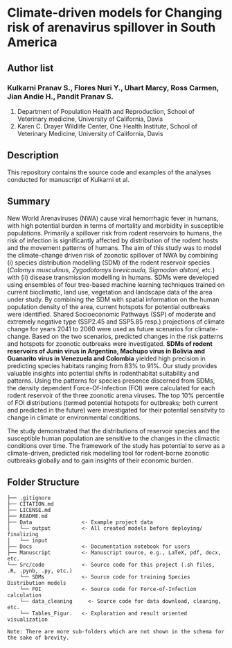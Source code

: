 # Climate-driven models for Changing risk of arenavirus spillover in South America

## Author list

### Kulkarni Pranav S., Flores Nuri Y., Uhart Marcy, Ross Carmen, Jian Andie H., Pandit Pranav S.

1.  Department of Population Health and Reproduction, School of Veterinary medicine, University of California, Davis
2.  Karen C. Drayer Wildlife Center, One Health Institute, School of Veterinary Medicine, University of California, Davis

## Description

This repository contains the source code and examples of the analyses conducted for manuscript of Kulkarni et al.

## Summary

New World Arenaviruses (NWA) cause viral hemorrhagic fever in humans, with high potential burden in terms of mortality and morbidity in susceptible populations. Primarily a spillover risk from rodent reservoirs to humans, the risk of infection is significantly affected by distribution of the rodent hosts and the movement patterns of humans. The aim of this study was to model the climate-change driven risk of zoonotic spillover of NWA by combining (i) species distribution modelling (SDM) of the rodent reservoir species (*Calomys musculinus, Zygodotomys brevicauda, Sigmodon alstoni, etc.*) with (ii) disease transmission modelling in humans. SDMs were developed using ensembles of four tree-based machine learning techniques trained on current bioclimatic, land use, vegetation and landscape data of the area under study. By combining the SDM with spatial information on the human population density of the area, current hotspots for potential outbreaks were identified. Shared Socioeconomic Pathways (SSP) of moderate and extremely negative type (SSP2.45 and SSP5.85 resp.) projections of climate change for years 2041 to 2060 were used as future scenarios for climate-change. Based on the two scenarios, predicted changes in the risk patterns and hotspots for zoonotic outbreaks were investigated. **SDMs of rodent reservoirs of Junin virus in Argentina, Machupo virus in Bolivia and Guanarito virus in Venezuela and Colombia** yielded high precision in predicting species habitats ranging from 83% to 91%. Our study provides valuable insights into potential shifts in rodenthabitat suitability and patterns. Using the patterns for species presence discerned from SDMs, the density dependent Force-Of-Infection (FOI) were calculated for each rodent reservoir of the three zoonotic arena viruses. The top 10% percentile of FOI distributions (termed potential hotspots for outbreaks; both current and predicted in the future) were investigated for their potential sensitvity to change in climate or environmental conditions.

The study demonstrated that the distributions of reservoir species and the susceptible human population are sensitive to the changes in the climactic conditions over time. The framework of the study has potential to serve as a climate-driven, predicted risk modelling tool for rodent-borne zoonotic outbreaks globally and to gain insights of their economic burden.

## Folder Structure

```         
├── .gitignore
├── CITATION.md
├── LICENSE.md
├── README.md
├── Data                <- Example project data
│   └── output          <- All created models before deploying/ finalizing
│   └── input            
├── Docs                <- Documentation notebook for users 
├── Manuscript          <- Manuscript source, e.g., LaTeX, pdf, docx, etc. 
└── Src/code            <- Source code for this project (.sh files, .R, .pynb, .py, etc.) 
    └── SDMs            <- Source code for training Species Distribution models
    └── FOI             <- Source code for Force-of-Infection calculation
    └── data_cleaning     <- Source code for data download, cleaning, etc.
    └── Tables_Figur.   <- Exploration and result oriented visualization

Note: There are more sub-folders which are not shown in the schema for the sake of brevity.
```
